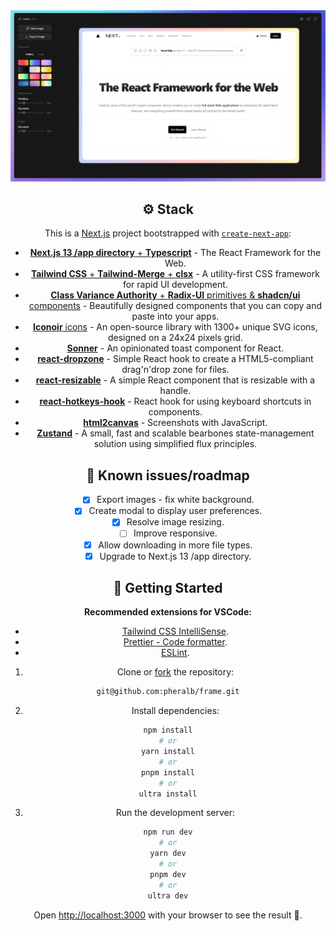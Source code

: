 <div align="center">

<a href="https://myframe.vercel.app" target="_blank">
<img src="public/images/og_image.png" alt="Screenshot" />
</a>

</p>

<!-- <div align="center">
    <a href="https://myframe.vercel.app/" target="_blank">
        Create (🚧)
    </a>
    <span>&nbsp;●&nbsp;</span>
    <a href="#-getting-started">
        Getting Started
    </a>
    <span>&nbsp;●&nbsp;</span>
    <a href="#%EF%B8%8F-stack">
        Stack
    </a>
    <span>&nbsp;●&nbsp;</span>
    <a href="#-license">
        License
    </a>
</div> -->

<!-- </p>

![GitHub stars](https://img.shields.io/github/stars/pheralb/frame)
![GitHub issues](https://img.shields.io/github/issues/pheralb/frame)
![GitHub forks](https://img.shields.io/github/forks/pheralb/frame)
![GitHub license](https://img.shields.io/github/license/pheralb/frame)
[![Required Node.JS >=16.0.0](https://img.shields.io/static/v1?label=node&message=%20%3E=16.0.0&logo=node.js&color=3f893e)](https://nodejs.org/about/releases)

</div> -->

## ⚙️ Stack

This is a [Next.js](https://nextjs.org/) project bootstrapped with [`create-next-app`](https://github.com/vercel/next.js/tree/canary/packages/create-next-app):

- [**Next.js 13 /app directory** + **Typescript**](https://nextjs.org/) - The React Framework for the Web.
- [**Tailwind CSS** + **Tailwind-Merge** + **clsx**](https://tailwindcss.com/) - A utility-first CSS framework for rapid UI development.
- [**Class Variance Authority** + **Radix-UI** primitives & **shadcn/ui** components](https://ui.shadcn.com/) - Beautifully designed components that you can copy and paste into your apps.
- [**Iconoir** icons](https://iconoir.com/) - An open-source library with 1300+ unique SVG icons, designed on a 24x24 pixels grid.
- [**Sonner**](https://sonner.emilkowal.ski/) - An opinionated toast component for React.
- [**react-dropzone**](https://react-dropzone.js.org/) - Simple React hook to create a HTML5-compliant drag'n'drop zone for files.
- [**react-resizable**](https://github.com/react-grid-layout/react-resizable) - A simple React component that is resizable with a handle.
- [**react-hotkeys-hook**](https://github.com/JohannesKlauss/react-hotkeys-hook) - React hook for using keyboard shortcuts in components.
- [**html2canvas**](https://html2canvas.hertzen.com/) - Screenshots with JavaScript.
- [**Zustand**](https://zustand-demo.pmnd.rs/) - A small, fast and scalable bearbones state-management solution using simplified flux principles.

## 🤔 Known issues/roadmap

- [x] Export images - fix white background.
- [x] Create modal to display user preferences.
- [x] Resolve image resizing.
- [ ] Improve responsive.
- [x] Allow downloading in more file types.
- [x] Upgrade to Next.js 13 /app directory.

## 🚀 Getting Started

**Recommended extensions for VSCode:**

- [Tailwind CSS IntelliSense](https://marketplace.visualstudio.com/items?itemName=bradlc.vscode-tailwindcss).
- [Prettier - Code formatter](https://marketplace.visualstudio.com/items?itemName=esbenp.prettier-vscode).
- [ESLint](https://marketplace.visualstudio.com/items?itemName=dbaeumer.vscode-eslint).

1. Clone or [fork](https://github.com/pheralb/frame/fork) the repository:

```bash
git@github.com:pheralb/frame.git
```

2. Install dependencies:

```bash
npm install
# or
yarn install
# or
pnpm install
# or
ultra install
```

3. Run the development server:

```bash
npm run dev
# or
yarn dev
# or
pnpm dev
# or
ultra dev
```

Open [http://localhost:3000](http://localhost:3000) with your browser to see the result 🚀.

<!-- ## ☁️ Deploy

- [https://myframe.vercel.app/](https://myframe.vercel.app/).

## 📄 License

- [MIT License](https://github.com/pheralb/frame/blob/main/LICENSE). -->
